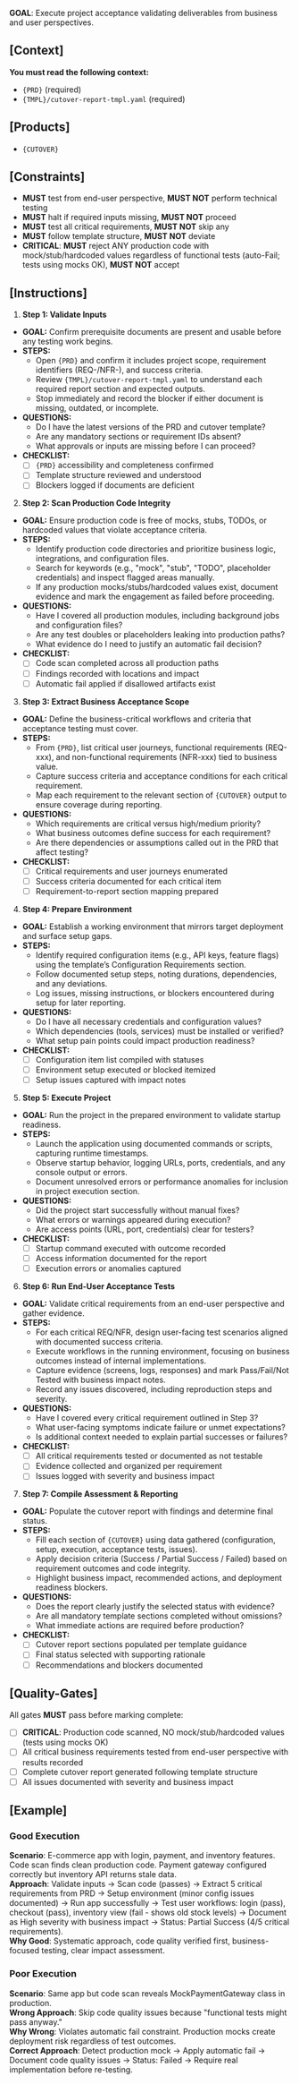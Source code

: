 **GOAL**: Execute project acceptance validating deliverables from business and user perspectives.

## [Context]
**You must read the following context:**
- `{PRD}` (required)
- `{TMPL}/cutover-report-tmpl.yaml` (required)

## [Products]
- `{CUTOVER}`

## [Constraints]
- **MUST** test from end-user perspective, **MUST NOT** perform technical testing
- **MUST** halt if required inputs missing, **MUST NOT** proceed
- **MUST** test all critical requirements, **MUST NOT** skip any
- **MUST** follow template structure, **MUST NOT** deviate
- **CRITICAL**: **MUST** reject ANY production code with mock/stub/hardcoded values regardless of functional tests (auto-Fail; tests using mocks OK), **MUST NOT** accept

## [Instructions]
1. **Step 1: Validate Inputs**
- **GOAL:** Confirm prerequisite documents are present and usable before any testing work begins.
- **STEPS:**
  - Open `{PRD}` and confirm it includes project scope, requirement identifiers (REQ-/NFR-), and success criteria.
  - Review `{TMPL}/cutover-report-tmpl.yaml` to understand each required report section and expected outputs.
  - Stop immediately and record the blocker if either document is missing, outdated, or incomplete.
- **QUESTIONS:**
  - Do I have the latest versions of the PRD and cutover template?
  - Are any mandatory sections or requirement IDs absent?
  - What approvals or inputs are missing before I can proceed?
- **CHECKLIST:**
  - [ ] `{PRD}` accessibility and completeness confirmed
  - [ ] Template structure reviewed and understood
  - [ ] Blockers logged if documents are deficient

2. **Step 2: Scan Production Code Integrity**
- **GOAL:** Ensure production code is free of mocks, stubs, TODOs, or hardcoded values that violate acceptance criteria.
- **STEPS:**
  - Identify production code directories and prioritize business logic, integrations, and configuration files.
  - Search for keywords (e.g., "mock", "stub", "TODO", placeholder credentials) and inspect flagged areas manually.
  - If any production mocks/stubs/hardcoded values exist, document evidence and mark the engagement as failed before proceeding.
- **QUESTIONS:**
  - Have I covered all production modules, including background jobs and configuration files?
  - Are any test doubles or placeholders leaking into production paths?
  - What evidence do I need to justify an automatic fail decision?
- **CHECKLIST:**
  - [ ] Code scan completed across all production paths
  - [ ] Findings recorded with locations and impact
  - [ ] Automatic fail applied if disallowed artifacts exist

3. **Step 3: Extract Business Acceptance Scope**
- **GOAL:** Define the business-critical workflows and criteria that acceptance testing must cover.
- **STEPS:**
  - From `{PRD}`, list critical user journeys, functional requirements (REQ-xxx), and non-functional requirements (NFR-xxx) tied to business value.
  - Capture success criteria and acceptance conditions for each critical requirement.
  - Map each requirement to the relevant section of `{CUTOVER}` output to ensure coverage during reporting.
- **QUESTIONS:**
  - Which requirements are critical versus high/medium priority?
  - What business outcomes define success for each requirement?
  - Are there dependencies or assumptions called out in the PRD that affect testing?
- **CHECKLIST:**
  - [ ] Critical requirements and user journeys enumerated
  - [ ] Success criteria documented for each critical item
  - [ ] Requirement-to-report section mapping prepared

4. **Step 4: Prepare Environment**
- **GOAL:** Establish a working environment that mirrors target deployment and surface setup gaps.
- **STEPS:**
  - Identify required configuration items (e.g., API keys, feature flags) using the template’s Configuration Requirements section.
  - Follow documented setup steps, noting durations, dependencies, and any deviations.
  - Log issues, missing instructions, or blockers encountered during setup for later reporting.
- **QUESTIONS:**
  - Do I have all necessary credentials and configuration values?
  - Which dependencies (tools, services) must be installed or verified?
  - What setup pain points could impact production readiness?
- **CHECKLIST:**
  - [ ] Configuration item list compiled with statuses
  - [ ] Environment setup executed or blocked itemized
  - [ ] Setup issues captured with impact notes

5. **Step 5: Execute Project**
- **GOAL:** Run the project in the prepared environment to validate startup readiness.
- **STEPS:**
  - Launch the application using documented commands or scripts, capturing runtime timestamps.
  - Observe startup behavior, logging URLs, ports, credentials, and any console output or errors.
  - Document unresolved errors or performance anomalies for inclusion in project execution section.
- **QUESTIONS:**
  - Did the project start successfully without manual fixes?
  - What errors or warnings appeared during execution?
  - Are access points (URL, port, credentials) clear for testers?
- **CHECKLIST:**
  - [ ] Startup command executed with outcome recorded
  - [ ] Access information documented for the report
  - [ ] Execution errors or anomalies captured

6. **Step 6: Run End-User Acceptance Tests**
- **GOAL:** Validate critical requirements from an end-user perspective and gather evidence.
- **STEPS:**
  - For each critical REQ/NFR, design user-facing test scenarios aligned with documented success criteria.
  - Execute workflows in the running environment, focusing on business outcomes instead of internal implementations.
  - Capture evidence (screens, logs, responses) and mark Pass/Fail/Not Tested with business impact notes.
  - Record any issues discovered, including reproduction steps and severity.
- **QUESTIONS:**
  - Have I covered every critical requirement outlined in Step 3?
  - What user-facing symptoms indicate failure or unmet expectations?
  - Is additional context needed to explain partial successes or failures?
- **CHECKLIST:**
  - [ ] All critical requirements tested or documented as not testable
  - [ ] Evidence collected and organized per requirement
  - [ ] Issues logged with severity and business impact

7. **Step 7: Compile Assessment & Reporting**
- **GOAL:** Populate the cutover report with findings and determine final status.
- **STEPS:**
  - Fill each section of `{CUTOVER}` using data gathered (configuration, setup, execution, acceptance tests, issues).
  - Apply decision criteria (Success / Partial Success / Failed) based on requirement outcomes and code integrity.
  - Highlight business impact, recommended actions, and deployment readiness blockers.
- **QUESTIONS:**
  - Does the report clearly justify the selected status with evidence?
  - Are all mandatory template sections completed without omissions?
  - What immediate actions are required before production?
- **CHECKLIST:**
  - [ ] Cutover report sections populated per template guidance
  - [ ] Final status selected with supporting rationale
  - [ ] Recommendations and blockers documented

## [Quality-Gates]
All gates **MUST** pass before marking complete:
- [ ] **CRITICAL**: Production code scanned, NO mock/stub/hardcoded values (tests using mocks OK)
- [ ] All critical business requirements tested from end-user perspective with results recorded
- [ ] Complete cutover report generated following template structure
- [ ] All issues documented with severity and business impact

## [Example]

### Good Execution
**Scenario**: E-commerce app with login, payment, and inventory features. Code scan finds clean production code. Payment gateway configured correctly but inventory API returns stale data.  
**Approach**: Validate inputs → Scan code (passes) → Extract 5 critical requirements from PRD → Setup environment (minor config issues documented) → Run app successfully → Test user workflows: login (pass), checkout (pass), inventory view (fail - shows old stock levels) → Document as High severity with business impact → Status: Partial Success (4/5 critical requirements).  
**Why Good**: Systematic approach, code quality verified first, business-focused testing, clear impact assessment.

### Poor Execution  
**Scenario**: Same app but code scan reveals MockPaymentGateway class in production.  
**Wrong Approach**: Skip code quality issues because "functional tests might pass anyway."  
**Why Wrong**: Violates automatic fail constraint. Production mocks create deployment risk regardless of test outcomes.  
**Correct Approach**: Detect production mock → Apply automatic fail → Document code quality issues → Status: Failed → Require real implementation before re-testing.
